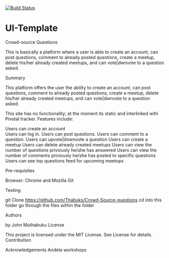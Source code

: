 [![Build Status](https://travis-ci.com/Thabuks/UI-Template.svg?branch=develop)](https://travis-ci.com/Thabuks/UI-Template)

# UI-Template
Crowd-source Questions


This is basically a platform where a user is able to create an account, can post questions, comment to already posted questions, create a meetup, delete his/her already created meetups, and can vote|dwnvote to a question asked. 

Summary


This platform offers the user the ability to create an account, can post questions, comment to already posted questions, create a meetup, delete his/her already created meetups, and can vote|dwnvote to a question asked. 

This site has no functionality; at the moment its static and interlinked with Pivotal tracker. Features include:

Users can create an account  
Users can log in.
Users can post questions.
Users can comment to a question.
Users can upvote|downvote a question
Users can create a meetup
Users can delete already created meetups
Users can view the number of questions priviously he/she has answered
Users can view the number of comments priviously he/she has posted to specific questions
Users can see top questions feed for upcoming meetups

Pre-requisites

Browser: Chrome and Mozilla
Git

Testing

git Clone https://github.com/Thabuks/Crowd-Source-questions
cd into this folder
go through the files within the folder

Authors

by John Muthabuku License

This project is licensed under the MIT License. See License for details. Contribution

Acknowledgements Andela workshops


